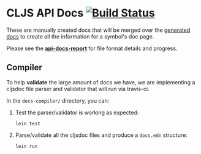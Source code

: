 # CLJS API Docs [![Build Status](https://travis-ci.org/cljsinfo/api-docs.svg)](https://travis-ci.org/cljsinfo/api-docs)

These are manually created docs that will be merged over the [generated docs]
to create all the information for a symbol's doc page.

Please see the __[api-docs-report]__ for file format details and progress.

## Compiler

To help __validate__ the large amount of docs we have, we are implementing a
cljsdoc file parser and validator that will run via travis-ci.

In the `docs-compiler/` directory, you can:

1. Test the parser/validator is working as expected:

    ```
    lein test
    ```

1. Parse/validate all the cljsdoc files and produce a `docs.edn` structure:

    ```
    lein run
    ```

[api-docs-report]:http://cljsinfo.github.io/api-docs-report/
[generated docs]:https://github.com/shaunlebron/cljs-api-docs
